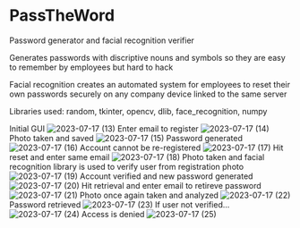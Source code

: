 # PassTheWord
Password generator and facial recognition verifier

Generates passwords with discriptive nouns and symbols so they are easy to remember by employees but hard to hack

Facial recognition creates an automated system for employees to reset their own passwords securely on any company device linked to the same server

Libraries used: random, tkinter, opencv, dlib, face_recognition, numpy

Initial GUI
![2023-07-17 (13)](https://github.com/Tyson-Shannon/PassTheWord/assets/129625009/0200f1b4-9c5a-4649-9a7c-846d4bb154ad)
Enter email to register
![2023-07-17 (14)](https://github.com/Tyson-Shannon/PassTheWord/assets/129625009/0b3d4df3-dedb-4bc6-8824-6082db53acf5)
Photo taken and saved
![2023-07-17 (15)](https://github.com/Tyson-Shannon/PassTheWord/assets/129625009/853e6b70-469f-432b-b1d1-d61ae404b4d0)
Password generated
![2023-07-17 (16)](https://github.com/Tyson-Shannon/PassTheWord/assets/129625009/2f0873d8-de22-413c-8a5f-356774e1563a)
Account cannot be re-registered
![2023-07-17 (17)](https://github.com/Tyson-Shannon/PassTheWord/assets/129625009/83f941b0-a87b-4350-ade3-5433024eb6c1)
Hit reset and enter same email
![2023-07-17 (18)](https://github.com/Tyson-Shannon/PassTheWord/assets/129625009/8e92def3-bf75-4713-ae11-19f3b11a618b)
Photo taken and facial recognition library is used to verify user from registration photo
![2023-07-17 (19)](https://github.com/Tyson-Shannon/PassTheWord/assets/129625009/d1cc94a7-d012-4582-9e9e-f7e9aae46cc5)
Account verified and new password generated
![2023-07-17 (20)](https://github.com/Tyson-Shannon/PassTheWord/assets/129625009/e98696a7-a1c6-4e06-9ad1-272448b91894)
Hit retrieval and enter email to retireve password
![2023-07-17 (21)](https://github.com/Tyson-Shannon/PassTheWord/assets/129625009/c184d8f3-a166-4062-a314-0a9a21924be6)
Photo once again taken and analyzed
![2023-07-17 (22)](https://github.com/Tyson-Shannon/PassTheWord/assets/129625009/d82083c7-e934-40a6-b9b2-8943239da8c4)
Password retrieved
![2023-07-17 (23)](https://github.com/Tyson-Shannon/PassTheWord/assets/129625009/5dd5310d-6e30-4dfc-a0a1-f0beff745106)
If user not verified...
![2023-07-17 (24)](https://github.com/Tyson-Shannon/PassTheWord/assets/129625009/7fd21a1f-183a-40f2-b031-eccfdb9c1a56)
Access is denied
![2023-07-17 (25)](https://github.com/Tyson-Shannon/PassTheWord/assets/129625009/6b4bcbb7-b62e-4962-ad16-8b4d1fbefe32)


